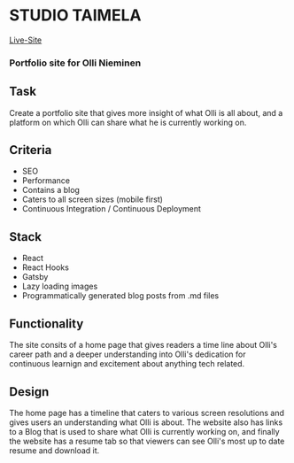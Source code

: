 # STUDIO TAIMELA #

[Live-Site](https://olli.codes "Named link title")

### Portfolio site for Olli Nieminen

## Task
Create a portfolio site that gives more insight of what Olli is all about, and a platform on which Olli can share what he is currently working on.

## Criteria
* SEO
* Performance
* Contains a blog
* Caters to all screen sizes (mobile first)
* Continuous Integration / Continuous Deployment

 ## Stack
 * React
 * React Hooks
 * Gatsby
 * Lazy loading images
 * Programmatically generated blog posts from .md files
 

 ## Functionality
The site consits of a home page that gives readers a time line about Olli's career path and a deeper understanding into Olli's dedication for continuous learnign and excitement about anything tech related.

## Design
The home page has a timeline that caters to various screen resolutions and gives users an understanding what Olli is about.  The website also has links to a Blog that is used to share what Olli is currently working on, and finally the website has a resume tab so that viewers can see Olli's most up to date resume and download it.

